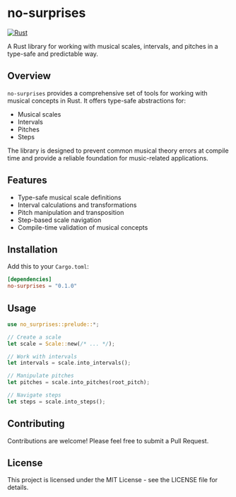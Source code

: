 # no-surprises

[![Rust](https://github.com/veminovici/no-surprises-rs/actions/workflows/rust.yml/badge.svg)](https://github.com/veminovici/no-surprises-rs/actions/workflows/rust.yml)

A Rust library for working with musical scales, intervals, and pitches in a type-safe and predictable way.

## Overview

`no-surprises` provides a comprehensive set of tools for working with musical concepts in Rust. It offers type-safe abstractions for:
- Musical scales
- Intervals
- Pitches
- Steps

The library is designed to prevent common musical theory errors at compile time and provide a reliable foundation for music-related applications.

## Features

- Type-safe musical scale definitions
- Interval calculations and transformations
- Pitch manipulation and transposition
- Step-based scale navigation
- Compile-time validation of musical concepts

## Installation

Add this to your `Cargo.toml`:

```toml
[dependencies]
no-surprises = "0.1.0"
```

## Usage

```rust
use no_surprises::prelude::*;

// Create a scale
let scale = Scale::new(/* ... */);

// Work with intervals
let intervals = scale.into_intervals();

// Manipulate pitches
let pitches = scale.into_pitches(root_pitch);

// Navigate steps
let steps = scale.into_steps();
```

## Contributing

Contributions are welcome! Please feel free to submit a Pull Request.

## License

This project is licensed under the MIT License - see the LICENSE file for details. 